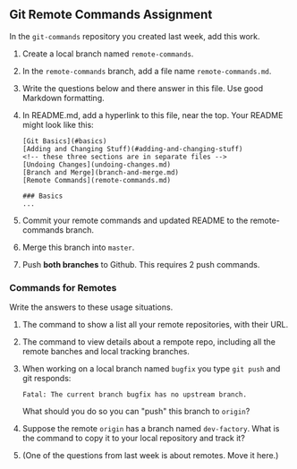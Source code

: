 ## Git Remote Commands Assignment

In the `git-commands` repository you created last week, add this work.

1. Create a local branch named `remote-commands`.

2. In the `remote-commands` branch, add a file name `remote-commands.md`.

3. Write the questions below and there answer in this file. Use good Markdown formatting.

4. In README.md, add a hyperlink to this file, near the top.  Your README might look like this:
   ```
   [Git Basics](#basics)
   [Adding and Changing Stuff)(#adding-and-changing-stuff)
   <!-- these three sections are in separate files -->
   [Undoing Changes](undoing-changes.md)
   [Branch and Merge](branch-and-merge.md)
   [Remote Commands](remote-commands.md)

   ### Basics
   ...
   ```

5. Commit your remote commands and updated README to the remote-commands branch.

6. Merge this branch into `master`.

7. Push **both branches** to Github.  This requires 2 push commands.
   

### Commands for Remotes

Write the answers to these usage situations.

1. The command to show a list all your remote repositories, with their URL.

2. The command to view details about a rempote repo, including all the remote banches and local tracking branches.

3. When working on a local branch named `bugfix` you type `git push` and git responds:
   ```
   Fatal: The current branch bugfix has no upstream branch.
   ```
   What should you do so you can "push" this branch to `origin`?


4. Suppose the remote `origin` has a branch named `dev-factory`. What is the command to copy it to your local repository and track it?


5. (One of the questions from last week is about remotes. Move it here.)
